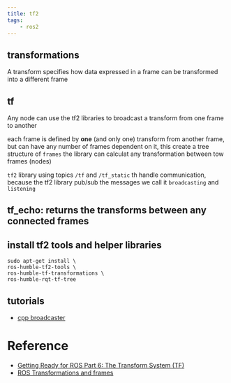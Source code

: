 ```yaml
---
title: tf2
tags:
    - ros2
---
```


## transformations
A transform specifies how data expressed in a frame can be transformed into a different frame


## tf
Any node can use the tf2 libraries to broadcast a transform from one frame to another

each frame is defined by **one** (and only one) transform from another frame, but can have any number of frames dependent on it, this create a tree structure of `frames` the library can calculat any transformation between tow frames (nodes)

`tf2` library using topics `/tf` and `/tf_static` th handle communication, because the tf2 library pub/sub the messages we call it `broadcasting` and `listening`


**tf_echo**:  returns the transforms between any connected frames
---

## install tf2 tools and helper libraries
```
sudo apt-get install \
ros-humble-tf2-tools \
ros-humble-tf-transformations \
ros-humble-rqt-tf-tree
```

## tutorials
- [cpp broadcaster](tf2_cpp_broadcaster.md)

# Reference
- [Getting Ready for ROS Part 6: The Transform System (TF)](https://articulatedrobotics.xyz/ready-for-ros-6-tf/)
- [ROS Transformations and frames](https://linklab-uva.github.io/autonomousracing/assets/files/L11-compressed.pdf)